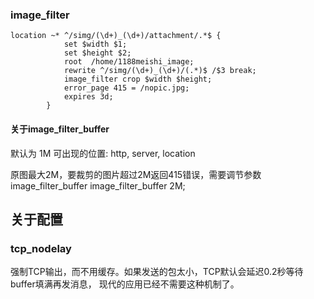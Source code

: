 ### image_filter

```
location ~* ^/simg/(\d+)_(\d+)/attachment/.*$ {
			set $width $1;
			set $height $2;
			root  /home/1188meishi_image;
			rewrite ^/simg/(\d+)_(\d+)/(.*)$ /$3 break;
			image_filter crop $width $height;
            error_page 415 = /nopic.jpg;
			expires 3d;
		}
```

#### 关于image_filter_buffer

默认为 1M
可出现的位置: http, server, location

原图最大2M，要裁剪的图片超过2M返回415错误，需要调节参数image_filter_buffer 
image_filter_buffer 2M;        


## 关于配置

### tcp_nodelay
强制TCP输出，而不用缓存。如果发送的包太小，TCP默认会延迟0.2秒等待buffer填满再发消息， 现代的应用已经不需要这种机制了。